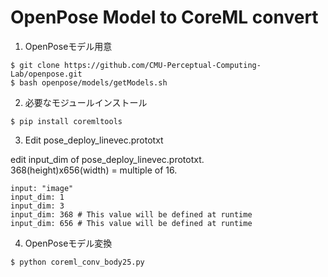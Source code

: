 # OpenPose Model to CoreML convert

1. OpenPoseモデル用意

```
$ git clone https://github.com/CMU-Perceptual-Computing-Lab/openpose.git
$ bash openpose/models/getModels.sh
```
2. 必要なモジュールインストール

```
$ pip install coremltools
```

3. Edit pose_deploy_linevec.prototxt

edit input_dim of pose_deploy_linevec.prototxt.  
368(height)x656(width) = multiple of 16.

```
input: "image"
input_dim: 1
input_dim: 3
input_dim: 368 # This value will be defined at runtime
input_dim: 656 # This value will be defined at runtime
```

4. OpenPoseモデル変換

```
$ python coreml_conv_body25.py
```
